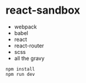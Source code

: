 # react-sandbox

* webpack
* babel
* react
* react-router
* scss
* all the gravy

```
npm install
npm run dev
```
